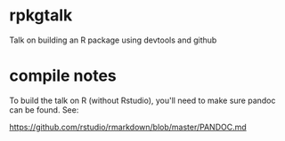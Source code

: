 # rpkgtalk
Talk on building an R package using devtools and github



# compile notes

To build the talk on R (without Rstudio), you'll need to make sure pandoc can be found. See:

https://github.com/rstudio/rmarkdown/blob/master/PANDOC.md


